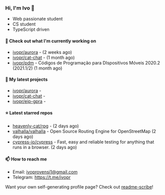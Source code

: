 ### Hi, I'm Ivo 👋

* Web passionate student
* CS student
* TypeScript driven

#### 👷 Check out what I'm currently working on

- [ivopr/aurora](https://github.com/ivopr/aurora) -  (2 weeks ago)
- [ivopr/cat-chat](https://github.com/ivopr/cat-chat) -  (1 month ago)
- [ivopr/pdm](https://github.com/ivopr/pdm) - Códigos de Programação para DIspositivos Móveis 2020.2 (2021.1/2) (1 month ago)

#### 🌱 My latest projects

- [ivopr/aurora](https://github.com/ivopr/aurora) - 
- [ivopr/cat-chat](https://github.com/ivopr/cat-chat) - 
- [ivopr/eip-gpra](https://github.com/ivopr/eip-gpra) - 

#### ⭐️ Latest starred repos

- [heavenly-cat/rpg](https://github.com/heavenly-cat/rpg) -  (2 days ago)
- [valhalla/valhalla](https://github.com/valhalla/valhalla) - Open Source Routing Engine for OpenStreetMap (2 days ago)
- [cypress-io/cypress](https://github.com/cypress-io/cypress) - Fast, easy and reliable testing for anything that runs in a browser. (2 days ago)

#### 📫 How to reach me

- Email: [ivoprovensi1@gmail.com](mailto://ivoprovensi1@gmail.com)
- Telegram: https://t.me/ivopr

Want your own self-generating profile page? Check out [readme-scribe](https://github.com/muesli/readme-scribe)!
